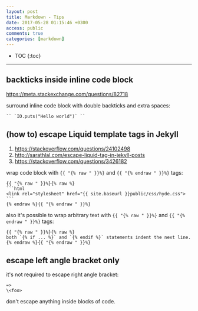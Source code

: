 ```yaml
---
layout: post
title: Markdown - Tips
date: 2017-05-28 01:15:46 +0300
access: public
comments: true
categories: [markdown]
---
```


<!-- more -->

* TOC
{:toc}
<hr>

backticks inside inline code block
----------------------------------

<https://meta.stackexchange.com/questions/82718>

surround inline code block with double backticks and extra spaces:

    `` `IO.puts("Hello world")` ``

(how to) escape Liquid template tags in Jekyll
----------------------------------------------

1. <https://stackoverflow.com/questions/24102498>
2. <http://sarathlal.com/escape-liquid-tag-in-jekyll-posts>
3. <https://stackoverflow.com/questions/3426182>

wrap code block with `{{ "{% raw " }}%}` and `{{ "{% endraw " }}%}` tags:

    {{ "{% raw " }}%}{% raw %}
    ```html
    <link rel="stylesheet" href="{{ site.baseurl }}public/css/hyde.css">
    ```
    {% endraw %}{{ "{% endraw " }}%}

also it's possible to wrap arbitrary text with `{{ "{% raw " }}%}` and
`{{ "{% endraw " }}%}` tags:

    {{ "{% raw " }}%}{% raw %}
    both `{% if ... %}` and `{% endif %}` statements indent the next line.
    {% endraw %}{{ "{% endraw " }}%}

escape left angle bracket only
------------------------------

it's not required to escape right angle bracket:

```
=>
\<foo>
```

don't escape anything inside blocks of code.
